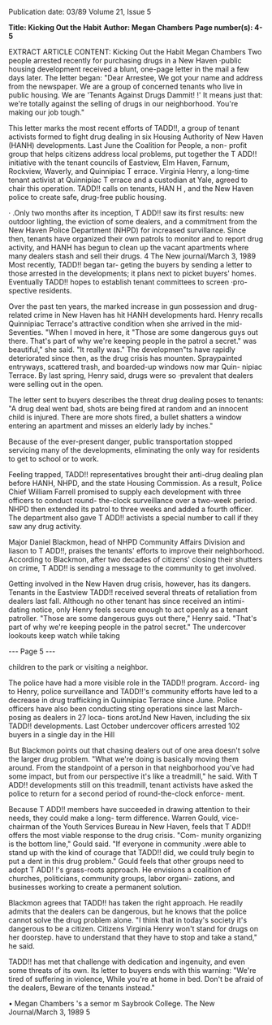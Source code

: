 Publication date: 03/89
Volume 21, Issue 5

**Title: Kicking Out the Habit**
**Author: Megan Chambers**
**Page number(s): 4-5**

EXTRACT ARTICLE CONTENT:
Kicking Out the Habit 
Megan Chambers 
Two people arrested recently for 
purchasing drugs in a New Haven 
·public housing development received a 
blunt, one-page letter in the mail a few 
days later. The letter began: "Dear 
Arrestee, We got your name and 
address from the newspaper. We are a 
group of concerned tenants who live in 
public housing. We are 'Tenants 
Against Drugs Dammit! !' It means 
just that: we're totally against the 
selling of drugs in our neighborhood. 
You're making our job tough." 

This letter marks the most recent 
efforts of TADD!!, a group of tenant 
activists formed to fight drug dealing 
in six Housing Authority of New 
Haven (HANH) developments. Last 
June the Coalition for People, a non-
profit group that helps citizens address 
local problems, 
put 
together the 
T ADD!! initiative with the tenant 
councils of Eastview, Elm Haven, 
Farnum, Rockview, Waverly, and 
Quinnipiac T errace. Virginia Henry, 
a 
long-time 
tenant 
activist at 
Quinnipiac T errace and a custodian at 
Yale, agreed to chair this operation. 
TADD!! calls on tenants, HAN H , and 
the New Haven police to create safe, 
drug-free public housing. 

· .Only two months after its inception, 
T ADD!! saw its first results: new 
outdoor lighting, the eviction of some 
dealers, and a commitment from the 
New Haven Police Department 
(NHPD) for increased survillance. Since 
then, tenants have organized their own 
patrols to monitor and to report drug 
activity, and HANH has begun to 
clean up the vacant apartments where 
many dealers stash and sell their drugs. 
4 The New journal/March 3, 1989 
Most recently, TADD!! began tar-
geting the buyers by sending a letter to 
those arrested in the developments; it 
plans next to picket buyers' homes. 
Eventually TADD!! hopes to establish 
tenant committees to screen ·pro-
spective residents. 

Over the past ten years, the marked 
increase in gun possession and drug-
related crime in New Haven has hit 
HANH developments hard. Henry 
recalls Quinnipiac Terrace's attractive 
condition when she arrived in the mid-
Seventies. "When I moved in here, it 
"Those are some 
dangerous guys out 
there. That's part of 
why we're keeping 
people in the patrol a 
secret." 
was beautiful," she said. "It really was." 
The developmen"ts have rapidly 
deteriorated since then, as the drug 
crisis has mounten. Spraypainted 
entryways, scattered trash, and 
boarded-up windows now mar Quin-
nipiac Terrace. By last spring, Henry 
said, drugs were so ·prevalent that 
dealers were selling out in the open. 

The letter sent to buyers describes 
the threat drug dealing poses to 
tenants: "A drug deal went bad, shots 
are being fired at random and an 
innocent child is injured. There are 
more shots fired, a bullet shatters a 
window entering an apartment and 
misses an elderly lady by inches." 

Because of the ever-present danger, 
public transportation stopped servicing 
many of the developments, eliminating 
the only way for residents to get to 
school or to work. 

Feeling 
trapped, 
TADD!! 
representatives brought their anti-drug 
dealing plan before HANH, NHPD, 
and the state Housing Commission. As 
a result, Police Chief William Farrell 
promised to supply each development 
with three officers to conduct round-
the-clock surveillance over a two-week 
period. NHPD then extended its patrol 
to three weeks and added a fourth 
officer. The department also gave 
T ADD!! activists a special number to 
call if they saw any drug activity. 

Major Daniel Blackmon, head of 
NHPD Community Affairs Division 
and liason to T ADD!!, praises the 
tenants' efforts 
to improve their 
neighborhood. 
According 
to 
Blackmon, after two decades of citizens' 
closing their shutters on crime, 
T ADD!! is sending a message to the 
community to get involved. 

Getting involved in the New Haven 
drug crisis, however, has its dangers. 
Tenants in the Eastview TADD!! 
received several threats of retaliation from 
dealers last fall. Although no other 
tenant has since received an intimi-
dating notice, only Henry feels secure 
enough to act openly as a tenant 
patroller. "Those are some dangerous 
guys out there," Henry said. "That's 
part of why we're keeping people in the 
patrol 
secret." The undercover 
lookouts keep watch while taking 


--- Page 5 ---

children to the park or visiting a 
neighbor. 

The police have had a more visible 
role in the TADD!! program. Accord-
ing to Henry, police surveillance and 
TADD!!'s community efforts have led 
to a decrease in drug trafficking in 
Quinnipiac Terrace since June. Police 
officers have also been conducting 
sting 
operations 
since 
last 
March- posing as dealers in 27 loca-
tions arotJnd New Haven, including 
the six TADD!! developments. Last 
October undercover officers arrested 
102 buyers in a single day in the Hill 

But Blackmon points out that 
chasing dealers out of one area doesn't 
solve the larger drug problem. "What 
we're doing is basically moving them 
around. From the standpoint of a 
person in that neighborhood you've 
had some impact, but from our 
perspective it's like a treadmill," he 
said. With T ADD!! developments still 
on this treadmill, tenant activists have 
asked the police to return for a second 
period of round-the-clock enforce-
ment. 

Because T ADD!! members have 
succeeded in drawing attention to their 
needs, 
they could make a 
long-
term difference. Warren Gould, vice-
chairman of the Youth Services 
Bureau in New Haven, feels that 
T ADD!! 
offers the 
most 
viable 
response to the drug crisis. "Com-
munity organizing is the bottom line," 
Gould 
said. "If everyone in 
community .were able to stand up with 
the kind of courage that TADD!! did, 
we could truly begin to put a dent in 
this drug problem." Gould feels that 
other groups need to adopt T ADD! !'s 
grass-roots approach. He envisions a 
coalition of churches, 
politicians, 
community groups, labor organi-
zations, and businesses working to 
create a permanent solution. 

Blackmon agrees that TADD!! has 
taken the right approach. He readily 
admits that 
the dealers can 
be 
dangerous, but he knows that the 
police cannot solve the drug problem 
alone. "I think that in today's society 
it's dangerous to be a citizen. Citizens 
Virginia Henry 
won't stand for 
drugs on her 
doorstep. 
have to understand that they have to 
stop and take a stand," he said. 

TADD!! has met that challenge with 
dedication and ingenuity, and even 
some threats of its own. Its letter to 
buyers ends with this warning: 
"We're tired of suffering in violence, 
While you're at home in bed. 
Don't be afraid of the dealers, 
Beware of the tenants instead." 

• 
Megan Chambers 's a semor m Saybrook 
College. 
The New Journal/March 3, 1989 5